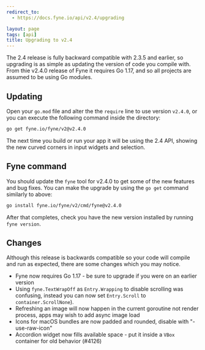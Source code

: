 ```yaml
---
redirect_to:
  - https://docs.fyne.io/api/v2.4/upgrading

layout: page
tags: [api]
title: Upgrading to v2.4
---
```



The 2.4 release is fully backward compatible with 2.3.5 and earlier, so upgrading
is as simple as updating the version of code you compile with.
From thie v2.4.0 release of Fyne it requires Go 1.17, and so all projects are assumed to be using Go modules.

## Updating

Open your `go.mod` file and alter the the `require` line to use version `v2.4.0`,
or you can execute the following command inside the directory:

```bash
go get fyne.io/fyne/v2@v2.4.0
```

The next time you build or run your app it will be using the 2.4 API,
showing the new curved corners in input widgets and selection.

## Fyne command

You should update the `fyne` tool for v2.4.0 to get some of the new features and bug fixes.
You can make the upgrade by using the `go get` command similarly to above:

```bash
go install fyne.io/fyne/v2/cmd/fyne@v2.4.0
```

After that completes, check you have the new version installed by running `fyne version`.

## Changes

Although this release is backwards compatible so your code will compile and
run as expected, there are some changes which you may notice.

* Fyne now requires Go 1.17 - be sure to upgrade if you were on an earlier version
* Using `fyne.TextWrapOff` as `Entry.Wrapping` to disable scrolling was confusing, instead you can now set `Entry.Scroll` to `container.ScrollNone`).
* Refreshing an image will now happen in the current goroutine not render process, apps may wish to add async image load
* Icons for macOS bundles are now padded and rounded, disable with "-use-raw-icon"
* Accordion widget now fills available space - put it inside a `VBox` container for old behavior (#4126)
